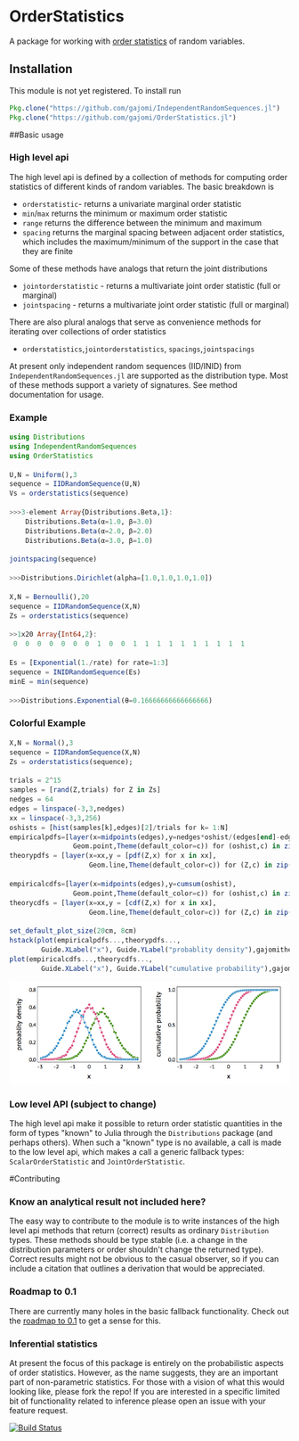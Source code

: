 # OrderStatistics

A package for working with [order statistics](https://en.wikipedia.org/wiki/Order_statistic) of random variables.

## Installation
This module is not yet registered. To install run
```julia
Pkg.clone("https://github.com/gajomi/IndependentRandomSequences.jl")
Pkg.clone("https://github.com/gajomi/OrderStatistics.jl")
```

##Basic usage

### High level api

The high level api is defined by a collection of methods for computing order statistics of different kinds of random variables. The basic breakdown is
* `orderstatistic`- returns a univariate marginal order statistic
* `min`/`max` returns the minimum or maximum order statistic
* `range`  returns the difference between the minimum and maximum
* `spacing`  returns the marginal spacing between adjacent order statistics, which includes the maximum/minimum of the support in the case that they are finite

Some of these methods have analogs that return the joint distributions

* `jointorderstatistic` - returns a multivariate joint order statistic (full or marginal)
* `jointspacing` - returns a multivariate joint order statistic (full or marginal)

There are also plural analogs that serve as convenience methods for iterating over collections of order statistics

* `orderstatistics`,`jointorderstatistics`,
`spacings`,`jointspacings`

At present only independent random sequences (IID/INID) from `IndependentRandomSequences.jl` are supported as the distribution type. Most of these methods support a variety of signatures. See method documentation for usage.

### Example

```julia
using Distributions
using IndependentRandomSequences
using OrderStatistics

U,N = Uniform(),3
sequence = IIDRandomSequence(U,N)
Vs = orderstatistics(sequence)

>>>3-element Array{Distributions.Beta,1}:
    Distributions.Beta(α=1.0, β=3.0)
    Distributions.Beta(α=2.0, β=2.0)
    Distributions.Beta(α=3.0, β=1.0)

jointspacing(sequence)

>>>Distributions.Dirichlet(alpha=[1.0,1.0,1.0,1.0])

X,N = Bernoulli(),20
sequence = IIDRandomSequence(X,N)
Zs = orderstatistics(sequence)

>>1x20 Array{Int64,2}:
 0  0  0  0  0  0  0  1  0  0  1  1  1  1  1  1  1  1  1  1

Es = [Exponential(1./rate) for rate=1:3]
sequence = INIDRandomSequence(Es)
minE = min(sequence)

>>>Distributions.Exponential(θ=0.16666666666666666)
```

### Colorful Example

```julia
X,N = Normal(),3
sequence = IIDRandomSequence(X,N)
Zs = orderstatistics(sequence);

trials = 2^15
samples = [rand(Z,trials) for Z in Zs]
nedges = 64
edges = linspace(-3,3,nedges)
xx = linspace(-3,3,256)
oshists = [hist(samples[k],edges)[2]/trials for k= 1:N]
empiricalpdfs=[layer(x=midpoints(edges),y=nedges*oshist/(edges[end]-edges[1]),
                Geom.point,Theme(default_color=c)) for (oshist,c) in zip(oshists,colors)]
theorypdfs = [layer(x=xx,y = [pdf(Z,x) for x in xx],
                    Geom.line,Theme(default_color=c)) for (Z,c) in zip(Zs,colors)]

empiricalcdfs=[layer(x=midpoints(edges),y=cumsum(oshist),
                Geom.point,Theme(default_color=c)) for (oshist,c) in zip(oshists,colors)]
theorycdfs = [layer(x=xx,y = [cdf(Z,x) for x in xx],
                    Geom.line,Theme(default_color=c)) for (Z,c) in zip(Zs,colors)]

set_default_plot_size(20cm, 8cm)
hstack(plot(empiricalpdfs...,theorypdfs...,
        Guide.XLabel("x"), Guide.YLabel("probablity density"),gajomitheme),
plot(empiricalcdfs...,theorycdfs...,
        Guide.XLabel("x"), Guide.YLabel("cumulative probability"),gajomitheme))
```

![Image of Yaktocat](https://github.com/gajomi/OrderStatistics.jl/blob/master/funplot.png)

### Low level API (subject to change)

The high level api make it possible to return order statistic quantities in the form of types "known" to Julia through the `Distributions` package (and perhaps others). When such a "known" type is no available, a call is made to the low level api, which makes a call a generic fallback types: `ScalarOrderStatistic` and `JointOrderStatistic`.

#Contributing

### Know an analytical result not included here?
The easy way to contribute to the module is to write instances of the high level api methods that return (correct) results as ordinary `Distribution` types. These methods should be type stable (i.e. a change in the distribution parameters or order shouldn't change the returned type). Correct results might not be obvious to the casual observer, so if you can include a citation that outlines a derivation that would be appreciated.

### Roadmap to 0.1

There are currently many holes in the basic fallback functionality. Check out the [roadmap to 0.1](https://github.com/gajomi/OrderStatistics.jl/issues/5) to get a sense for this.

### Inferential statistics

At present the focus of this package is entirely on the probabilistic aspects of order statistics. However, as the name suggests, they are an important part of non-parametric statistics. For those with a vision of what this would looking like, please fork the repo! If you are interested in a specific limited bit of functionality related to inference please open an issue with your feature request.


[![Build Status](https://travis-ci.org/gajomi/OrderStatistics.jl.svg?branch=master)](https://travis-ci.org/gajomi/OrderStatistics.jl)
